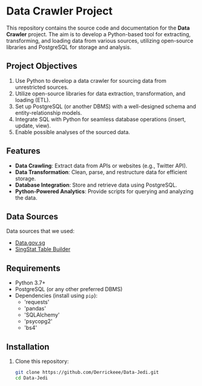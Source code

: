 # Data Crawler Project

This repository contains the source code and documentation for the **Data Crawler** project. The aim is to develop a Python-based tool for extracting, transforming, and loading data from various sources, utilizing open-source libraries and PostgreSQL for storage and analysis.

## Project Objectives
1. Use Python to develop a data crawler for sourcing data from unrestricted sources.
2. Utilize open-source libraries for data extraction, transformation, and loading (ETL).
3. Set up PostgreSQL (or another DBMS) with a well-designed schema and entity-relationship models.
4. Integrate SQL with Python for seamless database operations (insert, update, view).
5. Enable possible analyses of the sourced data.

## Features
- **Data Crawling**: Extract data from APIs or websites (e.g., Twitter API).
- **Data Transformation**: Clean, parse, and restructure data for efficient storage.
- **Database Integration**: Store and retrieve data using PostgreSQL.
- **Python-Powered Analytics**: Provide scripts for querying and analyzing the data.

## Data Sources
Data sources that we used:
- [Data.gov.sg](https://www.data.gov.sg/)
- [SingStat Table Builder](https://tablebuilder.singstat.gov.sg/)

## Requirements
- Python 3.7+ 
- PostgreSQL (or any other preferred DBMS)
- Dependencies (install using `pip`):
  - 'requests'
  - 'pandas'
  - 'SQLAlchemy'
  - 'psycopg2'
  - 'bs4'

## Installation
1. Clone this repository:
   ```bash
   git clone https://github.com/Derrickeee/Data-Jedi.git
   cd Data-Jedi

